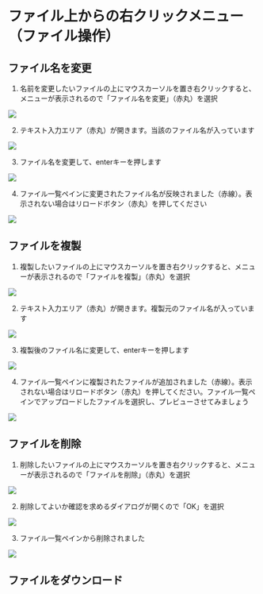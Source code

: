 # ファイル上からの右クリックメニュー（ファイル操作）

## ファイル名を変更

1. 名前を変更したいファイルの上にマウスカーソルを置き右クリックすると、メニューが表示されるので「ファイル名を変更」（赤丸）を選択

![ ](images/file-and-folder-operations/right-click-menu-file-operations/fig-1.png)

2.  テキスト入力エリア（赤丸）が開きます。当該のファイル名が入っています

![ ](images/file-and-folder-operations/right-click-menu-file-operations/fig-2.png)

3. ファイル名を変更して、enterキーを押します

![ ](images/file-and-folder-operations/right-click-menu-file-operations/fig-3.png)

4. ファイル一覧ペインに変更されたファイル名が反映されました（赤線）。表示されない場合はリロードボタン（赤丸）を押してください

![ ](images/file-and-folder-operations/right-click-menu-file-operations/fig-4.png)

## ファイルを複製

1. 複製したいファイルの上にマウスカーソルを置き右クリックすると、メニューが表示されるので「ファイルを複製」（赤丸）を選択

![ ](images/file-and-folder-operations/right-click-menu-file-operations/fig-5.png)

2. テキスト入力エリア（赤丸）が開きます。複製元のファイル名が入っています

![ ](images/file-and-folder-operations/right-click-menu-file-operations/fig-6.png)

3. 複製後のファイル名に変更して、enterキーを押します

![ ](images/file-and-folder-operations/right-click-menu-file-operations/fig-7.png)

4. ファイル一覧ペインに複製されたファイルが追加されました（赤線）。表示されない場合はリロードボタン（赤丸）を押してください。ファイル一覧ペインでアップロードしたファイルを選択し、プレビューさせてみましょう

![ ](images/file-and-folder-operations/right-click-menu-file-operations/fig-8.png)


## ファイルを削除

1. 削除したいファイルの上にマウスカーソルを置き右クリックすると、メニューが表示されるので「ファイルを削除」（赤丸）を選択

![ ](images/file-and-folder-operations/right-click-menu-file-operations/fig-9.png)

2. 削除してよいか確認を求めるダイアログが開くので「OK」を選択

![ ](images/file-and-folder-operations/right-click-menu-file-operations/fig-10.png)

3. ファイル一覧ペインから削除されました

![ ](images/file-and-folder-operations/right-click-menu-file-operations/fig-11.png)

## ファイルをダウンロード

